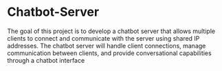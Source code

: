 
# Chatbot-Server
The goal of this project is to develop a chatbot server that allows multiple clients to connect and communicate with the server using shared IP addresses. The chatbot server will handle client connections, manage communication between clients, and provide conversational capabilities through a chatbot interface
